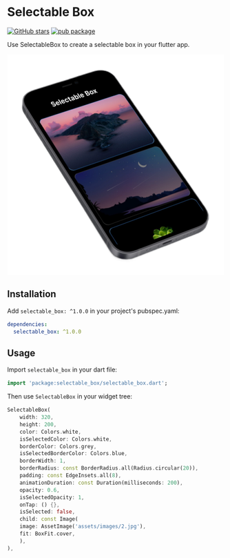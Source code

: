 # Selectable Box

[![GitHub stars](https://img.shields.io/github/stars/mantreshkhurana/selectable_box.svg?style=social)](https://github.com/mantreshkhurana/selectable_box)
[![pub package](https://img.shields.io/pub/v/selectable_box.svg)](https://pub.dartlang.org/packages/selectable_box)

Use SelectableBox to create a selectable box in your flutter app.

![Screenshot](https://raw.githubusercontent.com/mantreshkhurana/selectable_box/stable/screenshots/screenshot-1.png)

## Installation

Add `selectable_box: ^1.0.0` in your project's pubspec.yaml:

```yaml
dependencies:
  selectable_box: ^1.0.0
```

## Usage

Import `selectable_box` in your dart file:

```dart
import 'package:selectable_box/selectable_box.dart';
```

Then use `SelectableBox` in your widget tree:

```dart
SelectableBox(
    width: 320,
    height: 200,
    color: Colors.white,
    isSelectedColor: Colors.white,
    borderColor: Colors.grey,
    isSelectedBorderColor: Colors.blue,
    borderWidth: 1,
    borderRadius: const BorderRadius.all(Radius.circular(20)),
    padding: const EdgeInsets.all(8),
    animationDuration: const Duration(milliseconds: 200),
    opacity: 0.6,
    isSelectedOpacity: 1,
    onTap: () {},
    isSelected: false,
    child: const Image(
    image: AssetImage('assets/images/2.jpg'),
    fit: BoxFit.cover,
    ),
),
```
